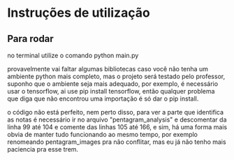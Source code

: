 # Instruções de utilização

## Para rodar

no terminal utilize o comando python main.py

provavelmente vai faltar algumas bibliotecas caso você não tenha um ambiente python mais completo, mas o projeto será testado pelo professor, suponho que o ambiente seja mais adequado, por exemplo, é necessário usar o tensorflow, ai use pip install tensorflow, então qualquer problema que diga que não encontrou uma importação é só dar o pip install.

o código não está perfeito, nem perto disso, para ver a parte que identifica as notas é necessário ir no arquivo "pentagram_analysis" e descomentar da linha 99 até 104 e comente das linhas 105 até 166, e sim, há uma forma mais obvia de manter tudo funcionando ao mesmo tempo, por exemplo renomeando pentagram_images pra não conflitar, mas eu já não tenho mais paciencia pra esse trem. 